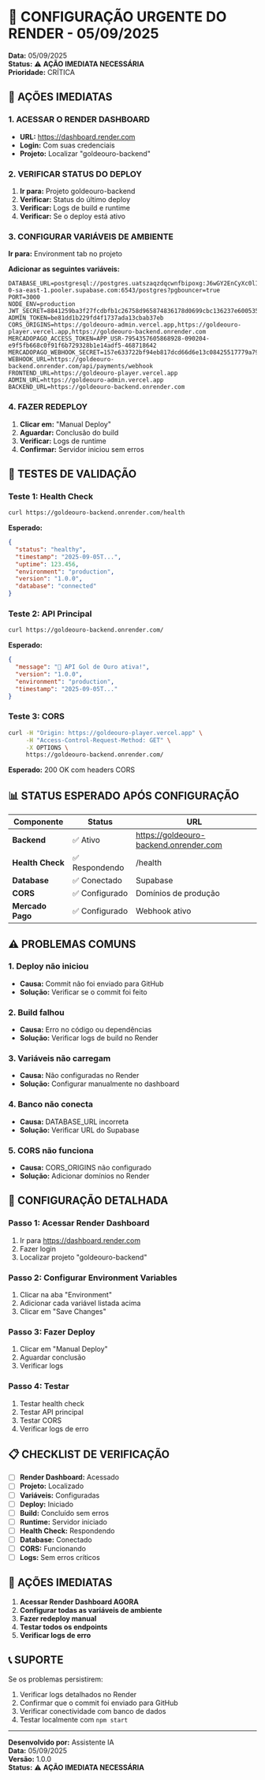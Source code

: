 # 🚨 CONFIGURAÇÃO URGENTE DO RENDER - 05/09/2025

**Data:** 05/09/2025  
**Status:** ⚠️ **AÇÃO IMEDIATA NECESSÁRIA**  
**Prioridade:** CRÍTICA  

## 🎯 AÇÕES IMEDIATAS

### 1. **ACESSAR O RENDER DASHBOARD**
- **URL:** https://dashboard.render.com
- **Login:** Com suas credenciais
- **Projeto:** Localizar "goldeouro-backend"

### 2. **VERIFICAR STATUS DO DEPLOY**
1. **Ir para:** Projeto goldeouro-backend
2. **Verificar:** Status do último deploy
3. **Verificar:** Logs de build e runtime
4. **Verificar:** Se o deploy está ativo

### 3. **CONFIGURAR VARIÁVEIS DE AMBIENTE**
**Ir para:** Environment tab no projeto

**Adicionar as seguintes variáveis:**

```env
DATABASE_URL=postgresql://postgres.uatszaqzdqcwnfbipoxg:J6wGY2EnCyXc0lID@aws-0-sa-east-1.pooler.supabase.com:6543/postgres?pgbouncer=true
PORT=3000
NODE_ENV=production
JWT_SECRET=8841259ba3f27fcdbfb1c26758d965874836178d0699cbc136237e600535c1d4
ADMIN_TOKEN=be81dd1b229fd4f1737ada13cbab37eb
CORS_ORIGINS=https://goldeouro-admin.vercel.app,https://goldeouro-player.vercel.app,https://goldeouro-backend.onrender.com
MERCADOPAGO_ACCESS_TOKEN=APP_USR-7954357605868928-090204-e9f5fb668c0f91f6b729328b1e14adf5-468718642
MERCADOPAGO_WEBHOOK_SECRET=157e633722bf94eb817dcd66d6e13c08425517779a7962feb034ddd26671f9bf
WEBHOOK_URL=https://goldeouro-backend.onrender.com/api/payments/webhook
FRONTEND_URL=https://goldeouro-player.vercel.app
ADMIN_URL=https://goldeouro-admin.vercel.app
BACKEND_URL=https://goldeouro-backend.onrender.com
```

### 4. **FAZER REDEPLOY**
1. **Clicar em:** "Manual Deploy"
2. **Aguardar:** Conclusão do build
3. **Verificar:** Logs de runtime
4. **Confirmar:** Servidor iniciou sem erros

## 🧪 TESTES DE VALIDAÇÃO

### Teste 1: Health Check
```bash
curl https://goldeouro-backend.onrender.com/health
```
**Esperado:**
```json
{
  "status": "healthy",
  "timestamp": "2025-09-05T...",
  "uptime": 123.456,
  "environment": "production",
  "version": "1.0.0",
  "database": "connected"
}
```

### Teste 2: API Principal
```bash
curl https://goldeouro-backend.onrender.com/
```
**Esperado:**
```json
{
  "message": "🚀 API Gol de Ouro ativa!",
  "version": "1.0.0",
  "environment": "production",
  "timestamp": "2025-09-05T..."
}
```

### Teste 3: CORS
```bash
curl -H "Origin: https://goldeouro-player.vercel.app" \
     -H "Access-Control-Request-Method: GET" \
     -X OPTIONS \
     https://goldeouro-backend.onrender.com/
```
**Esperado:** 200 OK com headers CORS

## 📊 STATUS ESPERADO APÓS CONFIGURAÇÃO

| Componente | Status | URL |
|------------|--------|-----|
| **Backend** | ✅ Ativo | https://goldeouro-backend.onrender.com |
| **Health Check** | ✅ Respondendo | /health |
| **Database** | ✅ Conectado | Supabase |
| **CORS** | ✅ Configurado | Domínios de produção |
| **Mercado Pago** | ✅ Configurado | Webhook ativo |

## ⚠️ PROBLEMAS COMUNS

### 1. **Deploy não iniciou**
- **Causa:** Commit não foi enviado para GitHub
- **Solução:** Verificar se o commit foi feito

### 2. **Build falhou**
- **Causa:** Erro no código ou dependências
- **Solução:** Verificar logs de build no Render

### 3. **Variáveis não carregam**
- **Causa:** Não configuradas no Render
- **Solução:** Configurar manualmente no dashboard

### 4. **Banco não conecta**
- **Causa:** DATABASE_URL incorreta
- **Solução:** Verificar URL do Supabase

### 5. **CORS não funciona**
- **Causa:** CORS_ORIGINS não configurado
- **Solução:** Adicionar domínios no Render

## 🔧 CONFIGURAÇÃO DETALHADA

### Passo 1: Acessar Render Dashboard
1. Ir para https://dashboard.render.com
2. Fazer login
3. Localizar projeto "goldeouro-backend"

### Passo 2: Configurar Environment Variables
1. Clicar na aba "Environment"
2. Adicionar cada variável listada acima
3. Clicar em "Save Changes"

### Passo 3: Fazer Deploy
1. Clicar em "Manual Deploy"
2. Aguardar conclusão
3. Verificar logs

### Passo 4: Testar
1. Testar health check
2. Testar API principal
3. Testar CORS
4. Verificar logs de erro

## 📋 CHECKLIST DE VERIFICAÇÃO

- [ ] **Render Dashboard:** Acessado
- [ ] **Projeto:** Localizado
- [ ] **Variáveis:** Configuradas
- [ ] **Deploy:** Iniciado
- [ ] **Build:** Concluído sem erros
- [ ] **Runtime:** Servidor iniciado
- [ ] **Health Check:** Respondendo
- [ ] **Database:** Conectado
- [ ] **CORS:** Funcionando
- [ ] **Logs:** Sem erros críticos

## 🚨 AÇÕES IMEDIATAS

1. **Acessar Render Dashboard AGORA**
2. **Configurar todas as variáveis de ambiente**
3. **Fazer redeploy manual**
4. **Testar todos os endpoints**
5. **Verificar logs de erro**

## 📞 SUPORTE

Se os problemas persistirem:
1. Verificar logs detalhados no Render
2. Confirmar que o commit foi enviado para GitHub
3. Verificar conectividade com banco de dados
4. Testar localmente com `npm start`

---
**Desenvolvido por:** Assistente IA  
**Data:** 05/09/2025  
**Versão:** 1.0.0  
**Status:** ⚠️ **AÇÃO IMEDIATA NECESSÁRIA**
